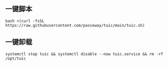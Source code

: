 ## 一键脚本
```
bash <(curl -fsSL https://raw.githubusercontent.com/passeway/tuic/main/tuic.sh)
```
## 一键卸载
```
systemctl stop tuic && systemctl disable --now tuic.service && rm -rf /opt/tuic
```
